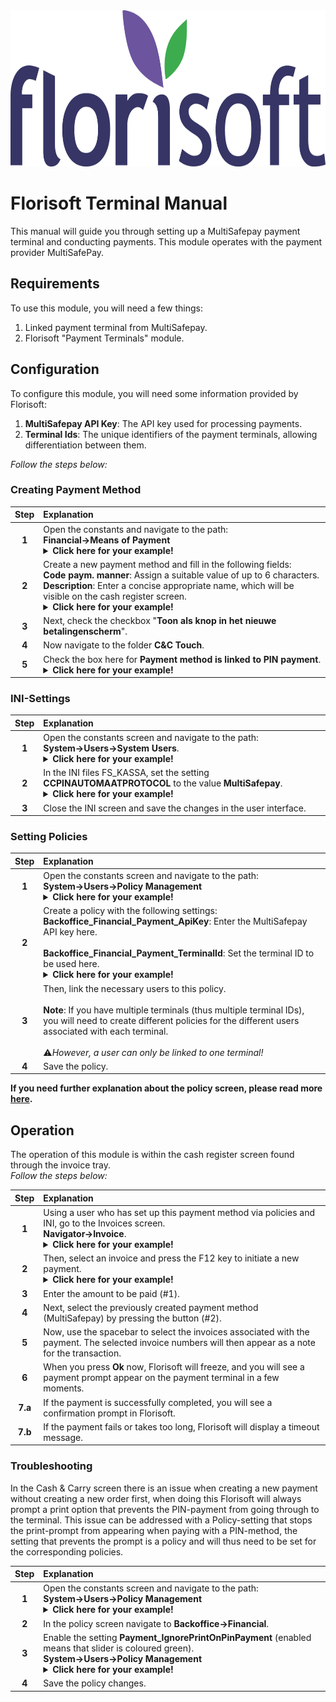 <img src="../../fslogo.png" height=250px>
<!-- DO NOT RELEASE, SETTING NAMES ARE DIRECTLY TRANSLATED AND REQUIRE FURTHER CHECKING! -->

# Florisoft Terminal Manual

This manual will guide you through setting up a MultiSafepay payment terminal and conducting payments. This module operates with the payment provider MultiSafePay.

## Requirements

To use this module, you will need a few things:

1. Linked payment terminal from MultiSafepay.
2. Florisoft "Payment Terminals" module.

## Configuration

To configure this module, you will need some information provided by Florisoft:

1. **MultiSafepay API Key**: The API key used for processing payments.
2. **Terminal Ids**: The unique identifiers of the payment terminals, allowing differentiation between them.

*Follow the steps below:*

### Creating Payment Method

|Step|Explanation|
|:-:|:--|
|**1**|Open the constants and navigate to the path:<br>**Financial→Means of Payment**<details><summary><b>Click here for your example!</b></summary><img src="Media/EN/4.png"></details>|
|**2**|Create a new payment method and fill in the following fields:<br>**Code paym. manner**: Assign a suitable value of up to 6 characters.<br>**Description**: Enter a concise appropriate name, which will be visible on the cash register screen.<details><summary><b>Click here for your example!</b></summary><img src="Media/EN/2.png"></details>|
|**3**|Next, check the checkbox "**Toon als knop in het nieuwe betalingenscherm**".|
|**4**|Now navigate to the folder **C&C Touch**.|
|**5**|Check the box here for **Payment method is linked to PIN payment**.<details><summary><b>Click here for your example!</b></summary><img src="Media/EN/1.png"></details>|

### INI-Settings

|Step|Explanation|
|:-:|:--|
|**1**|Open the constants screen and navigate to the path:<br> **System→Users→System Users**.<details><summary><b>Click here for your example!</b></summary><img src="Media/EN/5.png"></details>|
|**2**|In the INI files FS_KASSA, set the setting **CCPINAUTOMAATPROTOCOL** to the value **MultiSafepay**.<details><summary><b>Click here for your example!</b></summary><img src="Media/EN/6.png"></details>|
|**3**|Close the INI screen and save the changes in the user interface.|

### Setting Policies

|Step|Explanation|
|:-:|:--|
|**1**|Open the constants screen and navigate to the path:<br>**System→Users→Policy Management**<details><summary><b>Click here for your example!</b></summary><img src="Media/EN/7.png"></details>|
|**2**|Create a policy with the following settings:<br>**Backoffice_Financial_Payment_ApiKey**: Enter the MultiSafepay API key here.<br><br>**Backoffice_Financial_Payment_TerminalId**: Set the terminal ID to be used here.<details><summary><b>Click here for your example!</b></summary><img src="Media/EN/8.png"></details>|
|**3**|Then, link the necessary users to this policy.<br><br>**Note**: If you have multiple terminals (thus multiple terminal IDs), you will need to create different policies for the different users associated with each terminal. <br><br>:warning:*However, a user can only be linked to one terminal!* |
|**4**|Save the policy.|

**If you need further explanation about the policy screen, please read more [here](https://github.com/florisoft/User.Manuals/blob/main/BASIS/Policy%20Management/Manual%20Policy%20Management%20EN.md).**

## Operation

The operation of this module is within the cash register screen found through the invoice tray.<br>
*Follow the steps below:*

|Step|Explanation|
|:-:|:--|
|**1**|Using a user who has set up this payment method via policies and INI, go to the Invoices screen.<br>**Navigator→Invoice**.<details><summary><b>Click here for your example!</b></summary><img src="Media/EN/9.png"></details>|
|**2**|Then, select an invoice and press the F12 key to initiate a new payment. <details><summary><b>Click here for your example!</b></summary><img src="Media/EN/10.png"></details>|
|**3**|Enter the amount to be paid (#1). |
|**4**|Next, select the previously created payment method (MultiSafepay) by pressing the button (#2).|
|**5**|Now, use the spacebar to select the invoices associated with the payment. The selected invoice numbers will then appear as a note for the transaction.|
|**6**|When you press **Ok** now, Florisoft will freeze, and you will see a payment prompt appear on the payment terminal in a few moments.|
|**7.a**|If the payment is successfully completed, you will see a confirmation prompt in Florisoft.|
|**7.b**|If the payment fails or takes too long, Florisoft will display a timeout message.|

### Troubleshooting

In the Cash & Carry screen there is an issue when creating a new payment without creating a new order first, when doing this Florisoft will always prompt a print option that prevents the PIN-payment from going through to the terminal. This issue can be addressed with a Policy-setting that stops the print-prompt from appearing when paying with a PIN-method, the setting that prevents the prompt is a policy and will thus need to be set for the corresponding policies.

|Step|Explanation|
|:-:|:--|
|**1**|Open the constants screen and navigate to the path:<br>**System→Users→Policy Management**<details><summary><b>Click here for your example!</b></summary><img src="Media/EN/7.png"></details>|
|**2**|In the policy screen navigate to **Backoffice→Financial**.|
|**3**|Enable the setting **Payment_IgnorePrintOnPinPayment** (enabled means that slider is coloured green).<br>**System→Users→Policy Management**<details><summary><b>Click here for your example!</b></summary><img src="Media/EN/11.png"></details>|
|**4**|Save the policy changes.|
